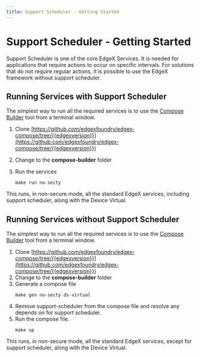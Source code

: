 ```yaml
---
title: Support Scheduler - Getting Started
---
```


# Support Scheduler - Getting Started

Support Scheduler is one of the core EdgeX Services. It is needed for applications that require actions to occur on specific intervals.
For solutions that do not require regular actions, it is possible to use the EdgeX framework without support scheduler.

## Running Services with Support Scheduler

The simplest way to run all the required services is to use the [Compose Builder](https://github.com/edgexfoundry/edgex-compose/tree/{{edgexversion}}/compose-builder) tool from a terminal window.

1. Clone [https://github.com/edgexfoundry/edgex-compose/tree/{{edgexversion}}](https://github.com/edgexfoundry/edgex-compose/tree/{{edgexversion}})

2. Change to the **compose-builder** folder

3. Run the services
    ```
    make run no-secty
    ```
This runs, in non-secure mode, all the standard EdgeX services, including support scheduler, along with the Device Virtual.

## Running Services without Support Scheduler
The simplest way to run all the required services is to use the [Compose Builder](https://github.com/edgexfoundry/edgex-compose/tree/{{edgexversion}}/compose-builder) tool from a terminal window.

1. Clone [https://github.com/edgexfoundry/edgex-compose/tree/{{edgexversion}}](https://github.com/edgexfoundry/edgex-compose/tree/{{edgexversion}})
2. Change to the **compose-builder** folder
3. Generate a compose file
    ```
    make gen no-secty ds-virtual
    ```
4. Remove support-scheduler from the compose file and resolve any depends on for support scheduler.
5. Run the compose file.
    ```
    make up
    ```
This runs, in non-secure mode, all the standard EdgeX services, except for support scheduler, along with the Device Virtual.
